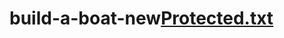 # build-a-boat-new[Protected.txt](https://github.com/Minecarfh/build-a-boat-new/files/8383004/Protected.txt)
